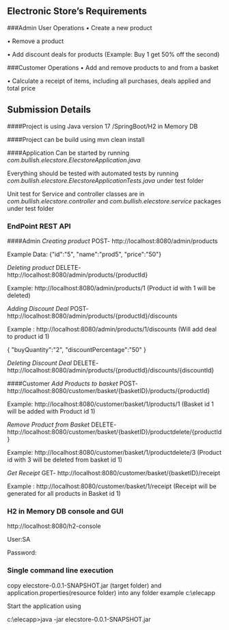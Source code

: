 ## Electronic Store’s Requirements

###Admin User Operations
• Create a new product

• Remove a product

• Add discount deals for products (Example: Buy 1 get 50% off the second)

###Customer Operations
• Add and remove products to and from a basket

• Calculate a receipt of items, including all purchases, deals applied and total price

## Submission Details

####Project is using Java version 17 /SpringBoot/H2 in Memory DB

####Project can be build using mvn clean install

####Application Can be started by running *com.bullish.elecstore.ElecstoreApplication.java*

Everything should be tested with automated tests
  by running *com.bullish.elecstore.ElecstoreApplicationTests.java* under test folder
  
Unit test for Service and controller classes are in 
*com.bullish.elecstore.controller* and *com.bullish.elecstore.service* packages under test folder

### EndPoint REST API

####Admin
*Creating product* POST- http://localhost:8080/admin/products

Example Data:
{"id":"5",
"name":"prod5",
"price":"50"}

*Deleting product* DELETE- http://localhost:8080/admin/products/{productId}

Example:
http://localhost:8080/admin/products/1 (Product id with 1 will be deleted)

*Adding Discount Deal* POST- http://localhost:8080/admin/products/{productId}/discounts

Example :
http://localhost:8080/admin/products/1/discounts (Will add deal to product id 1)

{
"buyQuantity":"2",
"discountPercentage":"50"
}

*Deleting Discount Deal* DELETE- http://localhost:8080/admin/products/{productId}/discounts/{discountId}

####Customer
*Add Products to basket* POST- http://localhost:8080/customer/basket/{basketID}/products/{productId}

Example:
http://localhost:8080/customer/basket/1/products/1 (Basket id 1 will be added with Product id 1)

*Remove Product from Basket* DELETE- http://localhost:8080/customer/basket/{basketID}/productdelete/{productId}

Example:
http://localhost:8080/customer/basket/1/productdelete/3 (Product id with 3 will be deleted from basket id 1)

*Get Receipt* GET- http://localhost:8080/customer/basket/{basketID}/receipt

Example :
http://localhost:8080/customer/basket/1/receipt (Receipt will be generated for all products in Basket id 1)


### H2 in Memory DB console and GUI

http://localhost:8080/h2-console

User:SA

Password:

### Single command line execution

copy elecstore-0.0.1-SNAPSHOT.jar (target folder) and application.properties(resource folder) into any folder example c:\elecapp

Start the application using

c:\elecapp>java -jar elecstore-0.0.1-SNAPSHOT.jar
